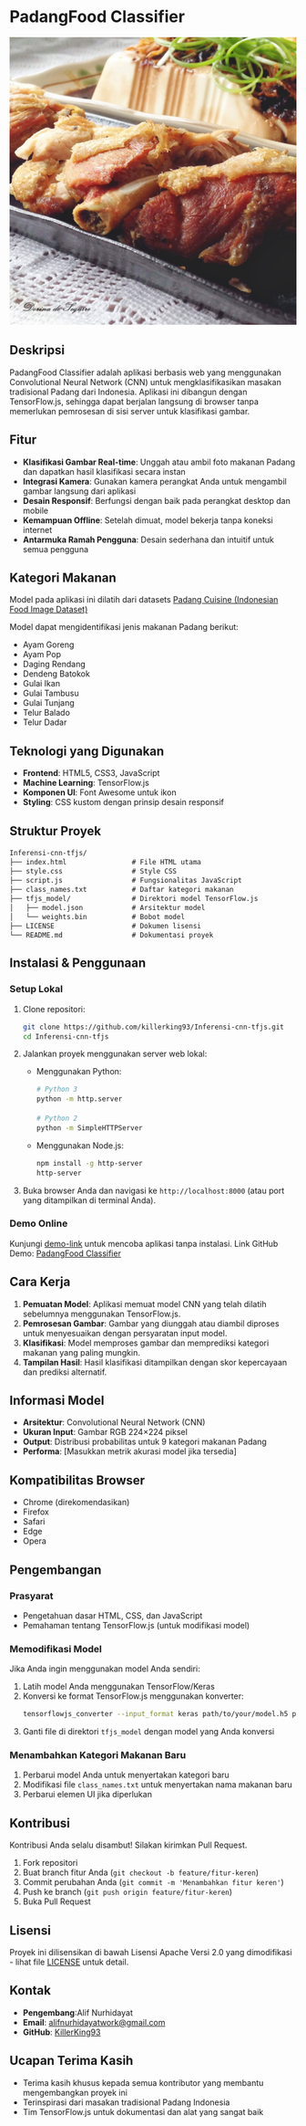 # PadangFood Classifier

![PadangFood Classifier Banner](<ayam_goreng(30).jpg>)

## Deskripsi

PadangFood Classifier adalah aplikasi berbasis web yang menggunakan Convolutional Neural Network (CNN) untuk mengklasifikasikan masakan tradisional Padang dari Indonesia. Aplikasi ini dibangun dengan TensorFlow.js, sehingga dapat berjalan langsung di browser tanpa memerlukan pemrosesan di sisi server untuk klasifikasi gambar.

## Fitur

- **Klasifikasi Gambar Real-time**: Unggah atau ambil foto makanan Padang dan dapatkan hasil klasifikasi secara instan
- **Integrasi Kamera**: Gunakan kamera perangkat Anda untuk mengambil gambar langsung dari aplikasi
- **Desain Responsif**: Berfungsi dengan baik pada perangkat desktop dan mobile
- **Kemampuan Offline**: Setelah dimuat, model bekerja tanpa koneksi internet
- **Antarmuka Ramah Pengguna**: Desain sederhana dan intuitif untuk semua pengguna

## Kategori Makanan

Model pada aplikasi ini dilatih dari datasets [Padang Cuisine (Indonesian Food Image Dataset)](https://www.kaggle.com/datasets/faldoae/padangfood?utm_source=chatgpt.com)

Model dapat mengidentifikasi jenis makanan Padang berikut:

- Ayam Goreng
- Ayam Pop
- Daging Rendang
- Dendeng Batokok
- Gulai Ikan
- Gulai Tambusu
- Gulai Tunjang
- Telur Balado
- Telur Dadar

## Teknologi yang Digunakan

- **Frontend**: HTML5, CSS3, JavaScript
- **Machine Learning**: TensorFlow.js
- **Komponen UI**: Font Awesome untuk ikon
- **Styling**: CSS kustom dengan prinsip desain responsif

## Struktur Proyek

```
Inferensi-cnn-tfjs/
├── index.html                # File HTML utama
├── style.css                 # Style CSS
├── script.js                 # Fungsionalitas JavaScript
├── class_names.txt           # Daftar kategori makanan
├── tfjs_model/               # Direktori model TensorFlow.js
│   ├── model.json            # Arsitektur model
│   └── weights.bin           # Bobot model
├── LICENSE                   # Dokumen lisensi
└── README.md                 # Dokumentasi proyek
```

## Instalasi & Penggunaan

### Setup Lokal

1. Clone repositori:

   ```bash
   git clone https://github.com/killerking93/Inferensi-cnn-tfjs.git
   cd Inferensi-cnn-tfjs
   ```

2. Jalankan proyek menggunakan server web lokal:

   - Menggunakan Python:

     ```bash
     # Python 3
     python -m http.server

     # Python 2
     python -m SimpleHTTPServer
     ```

   - Menggunakan Node.js:
     ```bash
     npm install -g http-server
     http-server
     ```

3. Buka browser Anda dan navigasi ke `http://localhost:8000` (atau port yang ditampilkan di terminal Anda).

### Demo Online

Kunjungi [demo-link](https://craftthingy.com/inference-tfjs-cnn/) untuk mencoba aplikasi tanpa instalasi.
Link GitHub Demo: [PadangFood Classifier](https://github.com/KillerKing93/Inferensi-cnn-tfjs?authuser=5)

## Cara Kerja

1. **Pemuatan Model**: Aplikasi memuat model CNN yang telah dilatih sebelumnya menggunakan TensorFlow.js.
2. **Pemrosesan Gambar**: Gambar yang diunggah atau diambil diproses untuk menyesuaikan dengan persyaratan input model.
3. **Klasifikasi**: Model memproses gambar dan memprediksi kategori makanan yang paling mungkin.
4. **Tampilan Hasil**: Hasil klasifikasi ditampilkan dengan skor kepercayaan dan prediksi alternatif.

## Informasi Model

- **Arsitektur**: Convolutional Neural Network (CNN)
- **Ukuran Input**: Gambar RGB 224×224 piksel
- **Output**: Distribusi probabilitas untuk 9 kategori makanan Padang
- **Performa**: [Masukkan metrik akurasi model jika tersedia]

## Kompatibilitas Browser

- Chrome (direkomendasikan)
- Firefox
- Safari
- Edge
- Opera

## Pengembangan

### Prasyarat

- Pengetahuan dasar HTML, CSS, dan JavaScript
- Pemahaman tentang TensorFlow.js (untuk modifikasi model)

### Memodifikasi Model

Jika Anda ingin menggunakan model Anda sendiri:

1. Latih model Anda menggunakan TensorFlow/Keras
2. Konversi ke format TensorFlow.js menggunakan konverter:
   ```bash
   tensorflowjs_converter --input_format keras path/to/your/model.h5 path/to/output/folder
   ```
3. Ganti file di direktori `tfjs_model` dengan model yang Anda konversi

### Menambahkan Kategori Makanan Baru

1. Perbarui model Anda untuk menyertakan kategori baru
2. Modifikasi file `class_names.txt` untuk menyertakan nama makanan baru
3. Perbarui elemen UI jika diperlukan

## Kontribusi

Kontribusi Anda selalu disambut! Silakan kirimkan Pull Request.

1. Fork repositori
2. Buat branch fitur Anda (`git checkout -b feature/fitur-keren`)
3. Commit perubahan Anda (`git commit -m 'Menambahkan fitur keren'`)
4. Push ke branch (`git push origin feature/fitur-keren`)
5. Buka Pull Request

## Lisensi

Proyek ini dilisensikan di bawah Lisensi Apache Versi 2.0 yang dimodifikasi - lihat file [LICENSE](LICENSE) untuk detail.

## Kontak

- **Pengembang**:Alif Nurhidayat
- **Email**: alifnurhidayatwork@gmail.com
- **GitHub**: [KillerKing93](https://github.com/yourusername)

## Ucapan Terima Kasih

- Terima kasih khusus kepada semua kontributor yang membantu mengembangkan proyek ini
- Terinspirasi dari masakan tradisional Padang Indonesia
- Tim TensorFlow.js untuk dokumentasi dan alat yang sangat baik
